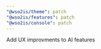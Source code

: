 ```yaml
---
"@wso2is/theme": patch
"@wso2is/features": patch
"@wso2is/console": patch
---
```


Add UX improvments to AI features
